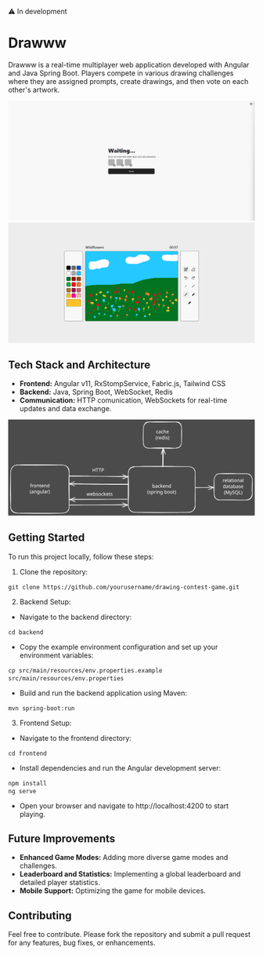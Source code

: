 ⚠️ In development 

# Drawww

Drawww is a real-time multiplayer web application developed with Angular and Java Spring Boot. Players compete in various drawing challenges where they are assigned prompts, create drawings, and then vote on each other's artwork.

![waiting screen](docs/waiting.png)
![playing screen](docs/playing.png)

## Tech Stack and Architecture

- **Frontend:** Angular v11, RxStompService, Fabric.js, Tailwind CSS
- **Backend:** Java, Spring Boot, WebSocket, Redis
- **Communication:** HTTP comunication, WebSockets for real-time updates and data exchange.

![architecture](docs/architecture.svg)

## Getting Started

To run this project locally, follow these steps:

1. Clone the repository:

```
git clone https://github.com/yourusername/drawing-contest-game.git
```

2. Backend Setup:
- Navigate to the backend directory:

```
cd backend
```

- Copy the example environment configuration and set up your environment variables:

```
cp src/main/resources/env.properties.example src/main/resources/env.properties
```

- Build and run the backend application using Maven:

```
mvn spring-boot:run
```

3. Frontend Setup:

- Navigate to the frontend directory:

```
cd frontend
```

- Install dependencies and run the Angular development server:

```
npm install
ng serve
```

- Open your browser and navigate to http://localhost:4200 to start playing.

## Future Improvements

- **Enhanced Game Modes:** Adding more diverse game modes and challenges.
- **Leaderboard and Statistics:** Implementing a global leaderboard and detailed player statistics.
- **Mobile Support:** Optimizing the game for mobile devices.

## Contributing
Feel free to contribute. Please fork the repository and submit a pull request for any features, bug fixes, or enhancements.
